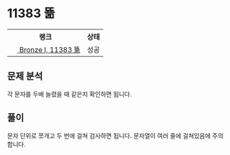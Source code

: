 # 11383 뚊



<table>
  <tr>
    <th>랭크</th>
    <th>상태</th>
  </tr>
  <tr>
    <td>
      <a href="http://noj.am/11383">
        <img src="https://static.solved.ac/tier_small/5.svg" height="16px"/>
        Bronze I, 11383 뚊
      </a>
    </td>
    <td>
      성공
    </td>
  </tr>
</table>



## 문제 분석

각 문자를 두배 늘렸을 때 같은지 확인하면 됩니다.

## 풀이

문자 단위로 쪼개고 두 번에 걸쳐 검사하면 됩니다.
문자열이 여러 줄에 걸쳐있음에 주의합니다.

